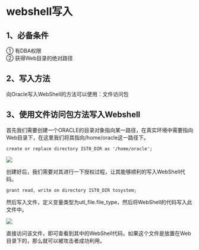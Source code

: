 # webshell写入

## **1、必备条件**

① 有DBA权限  
② 获得Web目录的绝对路径

## **2、写入方法**

向Oracle写入WebShell的方法可以使用：文件访问包

## **3、使用文件访问包方法写入Webshell**

首先我们需要创建一个ORACLE的目录对象指向某一路径，在真实环境中需要指向Web目录下，在这里我们将其指向/home/oracle这一路径下。

```text
create or replace directory IST0_DIR as '/home/oracle';
```

![](https://image.3001.net/images/20200810/1597038560.png!small)

创建好后，我们需要对其进行一下授权过程，让其能够顺利的写入WebShell代码。

```text
grant read, write on directory IST0_DIR tosystem;
```

然后写入文件，定义变量类型为utl\_file.file\_type，然后将WebShell的代码写入此文件中。

![](https://image.3001.net/images/20200810/1597038590.png!small)

直接访问该文件，即可查看到其中的WebShell代码，如果这个文件是放置在Web目录下的，那么就可以被攻击者成功利用。

